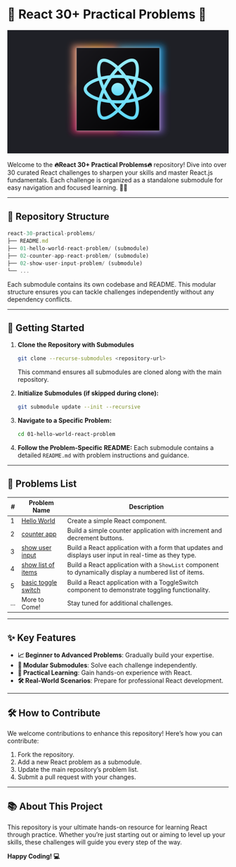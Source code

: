# 🌟 React 30+ Practical Problems 🌟

![React Logo](react-logo@3x.svg)

Welcome to the **🔥React 30+ Practical Problems🔥** repository!  Dive into over 30 curated React challenges to sharpen your skills and master React.js fundamentals. Each challenge is organized as a standalone submodule for easy navigation and focused learning. 🎉🚀

---

## 📂 Repository Structure

```js
react-30-practical-problems/
├── README.md
├── 01-hello-world-react-problem/ (submodule)
├── 02-counter-app-react-problem/ (submodule)
├── 02-show-user-input-problem/ (submodule)
└── ...
```

Each submodule contains its own codebase and README. This modular structure ensures you can tackle challenges independently without any dependency conflicts.

---

## 🚀 Getting Started

1. **Clone the Repository with Submodules**

   ```bash
   git clone --recurse-submodules <repository-url>
   ```

   This command ensures all submodules are cloned along with the main repository.

2. **Initialize Submodules (if skipped during clone):**

   ```bash
   git submodule update --init --recursive
   ```

3. **Navigate to a Specific Problem:**

   ```bash
   cd 01-hello-world-react-problem
   ```

4. **Follow the Problem-Specific README:**
   Each submodule contains a detailed `README.md` with problem instructions and guidance.

---

## 📜 Problems List

| #   | Problem Name                      | Description                               |
|-----|-----------------------------------|-------------------------------------------|
| 1   | [Hello World](https://github.com/anirudha-8/01-hello-world-react-problem.git) | Create a simple React component. |
| 2   | [counter app](https://github.com/anirudha-8/02-counter-application-react-problem.git) | Build a simple counter application with increment and decrement buttons. |
| 3   | [show user input](https://github.com/anirudha-8/03-show-user-input-react-problem.git) | Build a React application with a form that updates and displays user input in real-time as they type. |
| 4   | [show list of items](https://github.com/anirudha-8/04-show-list-of-items-react-problem.git) | Build a React application with a `ShowList` component to dynamically display a numbered list of items. |
| 5   | [basic toggle switch](https://github.com/anirudha-8/05-toggle-switch-react-problem.git) | Build a React application with a ToggleSwitch component to demonstrate toggling functionality. |
| ... | More to Come! | Stay tuned for additional challenges. |

---

## ✨ Key Features

- **📈 Beginner to Advanced Problems**: Gradually build your expertise.
- **🔗 Modular Submodules**: Solve each challenge independently.
- **📖 Practical Learning**: Gain hands-on experience with React.
- **🛠️ Real-World Scenarios**: Prepare for professional React development.

---

## 🛠️ How to Contribute

We welcome contributions to enhance this repository! Here’s how you can contribute:

1. Fork the repository.
2. Add a new React problem as a submodule.
3. Update the main repository’s problem list.
4. Submit a pull request with your changes.

---

## 📚 About This Project

This repository is your ultimate hands-on resource for learning React through practice. Whether you’re just starting out or aiming to level up your skills, these challenges will guide you every step of the way.

**Happy Coding! 💻**

